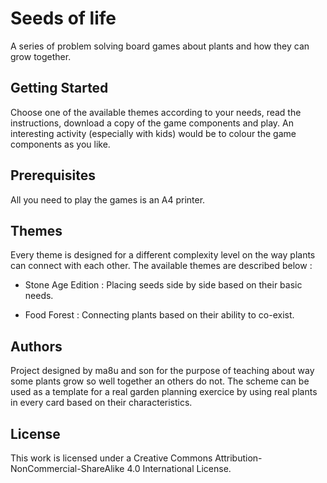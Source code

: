 # Seeds of life
A series of problem solving board games about plants and how they can grow together.

## Getting Started
Choose one of the available themes according to your needs, read the instructions, download a copy of the game components and play. An interesting activity (especially with kids) would be to colour the game components as you like.

## Prerequisites
All you need to play the games is an A4 printer. 

## Themes
Every theme is designed for a different complexity level on the way plants can connect with each other. The available themes are described below :

+ Stone Age Edition : Placing seeds side by side based on their basic needs.

+ Food Forest : Connecting plants based on their ability to co-exist.

## Authors
Project designed by ma8u and son for the purpose of teaching about way some plants grow so well together an others do not. The scheme can be used as a template for a real garden planning exercice by using real plants in every card based on their characteristics.

## License
This work is licensed under a Creative Commons Attribution-NonCommercial-ShareAlike 4.0 International License.
